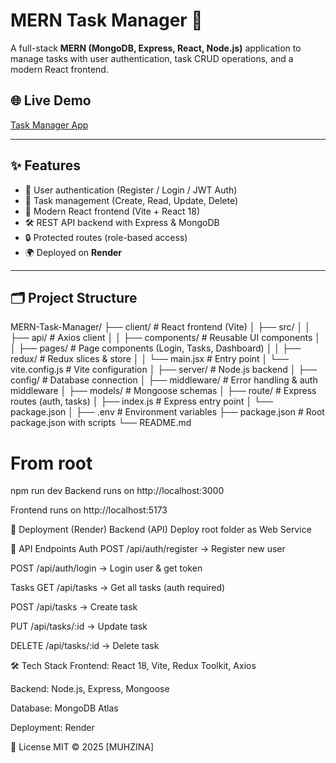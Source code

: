 # MERN Task Manager 🚀

A full-stack **MERN (MongoDB, Express, React, Node.js)** application to manage tasks with user authentication, task CRUD operations, and a modern React frontend.

## 🌐 Live Demo
[Task Manager App](https://mern-task-manager-kxxg.onrender.com)

---

## ✨ Features
- 🔑 User authentication (Register / Login / JWT Auth)
- 📝 Task management (Create, Read, Update, Delete)
- 🎨 Modern React frontend (Vite + React 18)
- 🛠️ REST API backend with Express & MongoDB
- 🔒 Protected routes (role-based access)
- 🌍 Deployed on **Render**

---

## 🗂️ Project Structure
MERN-Task-Manager/
├── client/ # React frontend (Vite)
│ ├── src/
│ │ ├── api/ # Axios client
│ │ ├── components/ # Reusable UI components
│ │ ├── pages/ # Page components (Login, Tasks, Dashboard)
│ │ ├── redux/ # Redux slices & store
│ │ └── main.jsx # Entry point
│ └── vite.config.js # Vite configuration
│
├── server/ # Node.js backend
│ ├── config/ # Database connection
│ ├── middleware/ # Error handling & auth middleware
│ ├── models/ # Mongoose schemas
│ ├── route/ # Express routes (auth, tasks)
│ ├── index.js # Express entry point
│ └── package.json
│
├── .env # Environment variables
├── package.json # Root package.json with scripts
└── README.md




# From root
npm run dev
Backend runs on http://localhost:3000

Frontend runs on http://localhost:5173

🚀 Deployment (Render)
Backend (API)
Deploy root folder as Web Service

🔑 API Endpoints
Auth
POST /api/auth/register → Register new user

POST /api/auth/login → Login user & get token

Tasks
GET /api/tasks → Get all tasks (auth required)

POST /api/tasks → Create task

PUT /api/tasks/:id → Update task

DELETE /api/tasks/:id → Delete task

🛠️ Tech Stack
Frontend: React 18, Vite, Redux Toolkit, Axios

Backend: Node.js, Express, Mongoose

Database: MongoDB Atlas

Deployment: Render


📜 License
MIT © 2025 [MUHZINA]



